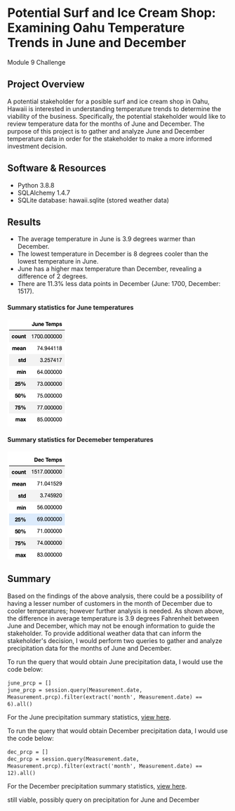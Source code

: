 # Potential Surf and Ice Cream Shop: Examining Oahu Temperature Trends in June and December
Module 9 Challenge

## Project Overview
A potential stakeholder for a posible surf and ice cream shop in Oahu, Hawaii is interested in understanding temperature trends to determine the viability of the business. Specifically, the potential stakeholder would like to review temperature data for the months of June and December. The purpose of this project is to gather and analyze June and December temperature data in order for the stakeholder to make a more informed investment decision.

## Software & Resources
- Python 3.8.8
- SQLAlchemy 1.4.7
- SQLite database: hawaii.sqlite (stored weather data)

## Results
- The average temperature in June is 3.9 degrees warmer than December. 
- The lowest temperature in December is 8 degrees cooler than the lowest temperature in June.
- June has a higher max temperature than December, revealing a difference of 2 degrees.
- There are 11.3% less data points in December (June: 1700, December: 1517).

#### Summary statistics for June temperatures
![fig1](https://github.com/retroxsky06/surfs_up/blob/main/Resources/June_temps.png)

#### Summary statistics for Decemeber temperatures
![fig2](https://github.com/retroxsky06/surfs_up/blob/main/Resources/Dec_Temps.png)


## Summary
Based on the findings of the above analysis, there could be a possibility of having a lesser number of customers in the month of December due to cooler temperatures; however further analysis is needed.  As shown above, the difference in average temperature is 3.9 degrees Fahrenheit between June and December, which may not be enough information to guide the stakeholder. To provide additional weather data that can inform the stakeholder's decision, I would perform two queries to gather and analyze precipitation data for the months of June and December.

To run the query that would obtain June precipitation data, I would use the code below:
```
june_prcp = []
june_prcp = session.query(Measurement.date, Measurement.prcp).filter(extract('month', Measurement.date) == 6).all()
```
For the June precipitation summary statistics, [view here](https://github.com/retroxsky06/surfs_up/blob/main/Resources/june_prcp.png).

To run the query that would obtain December precipitation data, I would use the code below:
``` 
dec_prcp = []
dec_prcp = session.query(Measurement.date, Measurement.prcp).filter(extract('month', Measurement.date) == 12).all()
```
For the December precipitation summary statistics, [view here](https://github.com/retroxsky06/surfs_up/blob/main/Resources/dec_prcp.png).

still viable, possibly query on precipitation for June and December


